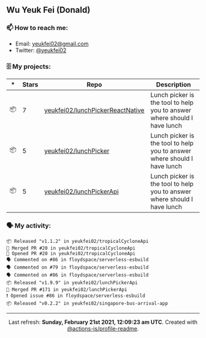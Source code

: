 ## Wu Yeuk Fei (Donald)

### 📫 How to reach me:

- Email: [yeukfei02@gmail.com](yeukfei02@gmail.com)
- Twitter: [@yeukfei02](https://twitter.com/yeukfei02)

### 🗄 My projects:

|*|Stars|Repo|Description|
|---|---|---|---|
| 📦 | 7 | [yeukfei02/lunchPickerReactNative](https://github.com/yeukfei02/lunchPickerReactNative) | Lunch picker is the tool to help you to answer where should I have lunch |
| 📦 | 5 | [yeukfei02/lunchPicker](https://github.com/yeukfei02/lunchPicker) | Lunch picker is the tool to help you to answer where should I have lunch |
| 📦 | 5 | [yeukfei02/lunchPickerApi](https://github.com/yeukfei02/lunchPickerApi) | Lunch picker is the tool to help you to answer where should I have lunch |

### 🗣 My activity:

```
📦 Released "v1.1.2" in yeukfei02/tropicalCycloneApi
🎉 Merged PR #20 in yeukfei02/tropicalCycloneApi
💪 Opened PR #20 in yeukfei02/tropicalCycloneApi
🗣 Commented on #86 in floydspace/serverless-esbuild
🗣 Commented on #79 in floydspace/serverless-esbuild
🗣 Commented on #86 in floydspace/serverless-esbuild
📦 Released "v1.9.9" in yeukfei02/lunchPickerApi
🎉 Merged PR #171 in yeukfei02/lunchPickerApi
❗️ Opened issue #86 in floydspace/serverless-esbuild
📦 Released "v0.2.2" in yeukfei02/singapore-bus-arrival-app
```

<!-- <img src="https://github-readme-stats.vercel.app/api?username=yeukfei02&show_icons=true&count_private=true&theme=radical" />

<img src="https://github-readme-stats.vercel.app/api/top-langs/?username=yeukfei02&theme=radical" /> -->

---

<p align="center">Last refresh: <b>Sunday, February 21st 2021, 12:09:23 am UTC</b>. Created with <a href=https://github.com/marketplace/actions/profile-readme>@actions-js/profile-readme</a>.</p>
